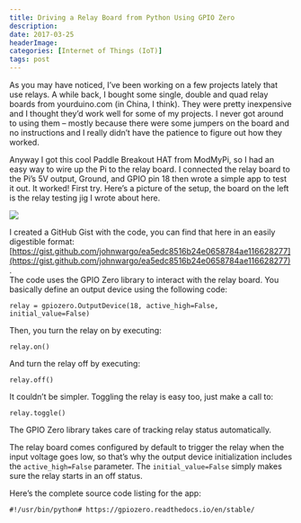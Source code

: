 ```yaml
---
title: Driving a Relay Board from Python Using GPIO Zero
description: 
date: 2017-03-25
headerImage: 
categories: [Internet of Things (IoT)]
tags: post
---
```


As you may have noticed, I’ve been working on a few projects lately that use relays. A while back, I bought some single, double and quad relay boards from yourduino.com (in China, I think). They were pretty inexpensive and I thought they’d work well for some of my projects. I never got around to using them – mostly because there were some jumpers on the board and no instructions and I really didn’t have the patience to figure out how they worked.

Anyway I got this cool Paddle Breakout HAT from ModMyPi, so I had an easy way to wire up the Pi to the relay board. I connected the relay board to the Pi’s 5V output, Ground, and GPIO pin 18 then wrote a simple app to test it out. It worked! First try. Here’s a picture of the setup, the board on the left is the relay testing jig I wrote about here.

![](/images/stories/2017/pi-relay-board-setup.png)

I created a GitHub Gist with the code, you can find that here in an easily digestible format: [https://gist.github.com/johnwargo/ea5edc8516b24e0658784ae116628277](https://gist.github.com/johnwargo/ea5edc8516b24e0658784ae116628277).  
The code uses the GPIO Zero library to interact with the relay board. You basically define an output device using the following code:

    relay = gpiozero.OutputDevice(18, active_high=False, initial_value=False)

Then, you turn the relay on by executing:

    relay.on()

And turn the relay off by executing:

    relay.off()

It couldn’t be simpler. Toggling the relay is easy too, just make a call to:

    relay.toggle()

The GPIO Zero library takes care of tracking relay status automatically.

The relay board comes configured by default to trigger the relay when the input voltage goes low, so that’s why the output device initialization includes the `active_high=False` parameter. The `initial_value=False` simply makes sure the relay starts in an off status.

Here’s the complete source code listing for the app:

    #!/usr/bin/python# https://gpiozero.readthedocs.io/en/stable/